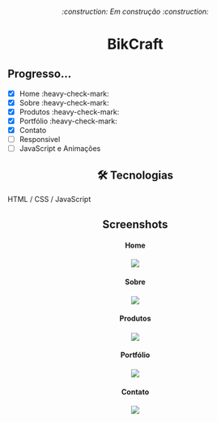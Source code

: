 <h6 align="center"> 
:construction: Em construção 	:construction:
</h6 >
<h1 align="center"> BikCraft
</h1>

<h2> Progresso... </h2>

- [x] Home :heavy-check-mark:
- [x] Sobre :heavy-check-mark:
- [x] Produtos :heavy-check-mark:
- [x] Portfólio :heavy-check-mark:
- [x] Contato
- [ ] Responsivel
- [ ] JavaScript e Animações

<h2 align="center"> 🛠 Tecnologias </h2>
HTML /
CSS /
JavaScript


<h2 align="center"> 
Screenshots 
</h2>

<h4 align="center"> 
Home 
</h4>
<h4 align="center"> 
<img src="https://github.com/AdilsonMJ/CURSO-FRONTEND-ORIGAMID/blob/main/BikCraft/wireframe/screenshots/Home.png"  >
</h4>

<h4 align="center"> 
Sobre 
</h4>
<h4 align="center"> 
<img src="https://github.com/AdilsonMJ/CURSO-FRONTEND-ORIGAMID/blob/main/BikCraft/wireframe/screenshots/sobre.png" >
</h4>

<h4 align="center"> 
Produtos 
</h4>
<h4 align="center"> 
<img src="https://github.com/AdilsonMJ/CURSO-FRONTEND-ORIGAMID/blob/main/BikCraft/wireframe/screenshots/Produto.png" >
</h4>

<h4 align="center"> 
Portfólio 
</h4>
<h4 align="center"> 
<img src="https://github.com/AdilsonMJ/CURSO-FRONTEND-ORIGAMID/blob/main/BikCraft/wireframe/screenshots/portfolio.png" >
</h4>

<h4 align="center"> 
Contato 
</h4>
<h4 align="center"> 
<img src="https://github.com/AdilsonMJ/CURSO-FRONTEND-ORIGAMID/blob/main/BikCraft/wireframe/screenshots/contato.png" >
</h4>

